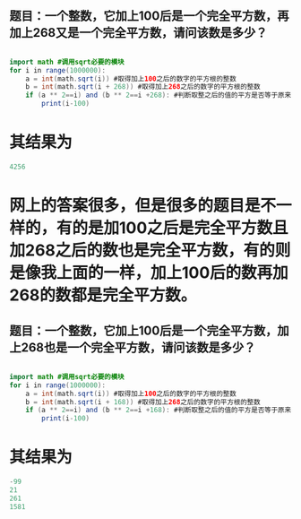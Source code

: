 ## 题目：一个整数，它加上100后是一个完全平方数，再加上268又是一个完全平方数，请问该数是多少？
```java

import math #调用sqrt必要的模块
for i in range(1000000):
    a = int(math.sqrt(i)) #取得加上100之后的数字的平方根的整数
    b = int(math.sqrt(i + 268)) #取得加上268之后的数字的平方根的整数
    if (a ** 2==i) and (b ** 2==i +268): #判断取整之后的值的平方是否等于原来的值
        print(i-100)

```
# 其结果为
```java
4256
```
# 网上的答案很多，但是很多的题目是不一样的，有的是加100之后是完全平方数且加268之后的数也是完全平方数，有的则是像我上面的一样，加上100后的数再加268的数都是完全平方数。

## 题目：一个整数，它加上100后是一个完全平方数，加上268也是一个完全平方数，请问该数是多少？
```java

import math #调用sqrt必要的模块
for i in range(1000000):
    a = int(math.sqrt(i)) #取得加上100之后的数字的平方根的整数
    b = int(math.sqrt(i + 168)) #取得加上268之后的数字的平方根的整数
    if (a ** 2==i) and (b ** 2==i +168): #判断取整之后的值的平方是否等于原来的值
        print(i-100)
```
# 其结果为
```java
-99
21
261
1581
```
